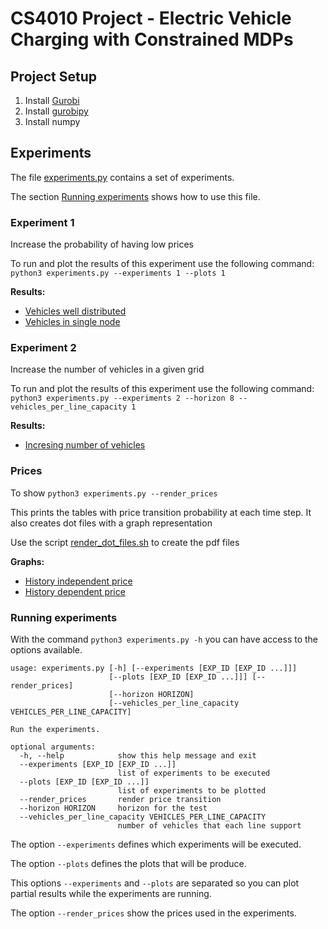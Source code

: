 # CS4010 Project - Electric Vehicle Charging with Constrained MDPs

## Project Setup

1. Install [Gurobi](http://www.gurobi.com/downloads/gurobi-optimizer)
2. Install [gurobipy](http://www.gurobi.com/documentation/6.5/quickstart_mac/the_gurobi_python_interfac.html)
3. Install numpy



## Experiments
The file [experiments.py](./experiments.py) contains a set of experiments.

The section [Running experiments](#running-experiments) shows how to use this file.

### Experiment 1
Increase the probability of having low prices

To run and plot the results of this experiment use the following command: 
`python3 experiments.py --experiments 1 --plots 1`

**Results:**
- [Vehicles well distributed](out/experiment1_fleet1.pdf)
- [Vehicles in single node](out/experiment1_fleet2.pdf)

### Experiment 2
Increase the number of vehicles in a given grid

To run and plot the results of this experiment use the following command: 
`python3 experiments.py --experiments 2 --horizon 8 --vehicles_per_line_capacity 1`


**Results:**
- [Incresing number of vehicles](out/experiment2.pdf)

### Prices
To show `python3 experiments.py --render_prices`

This prints the tables with price transition probability at each time step. 
It also creates dot files with a graph representation 

Use the script [render_dot_files.sh](./render_dot_files.sh) to create the pdf files


**Graphs:**
- [History independent price](out/price_transition_probability_func.dot.pdf)
- [History dependent price](out/history_dependent_price_transition_probability_func.dot.pdf)

### Running experiments
With the command `python3 experiments.py -h` you can have access to the options available.
```
usage: experiments.py [-h] [--experiments [EXP_ID [EXP_ID ...]]]
                      [--plots [EXP_ID [EXP_ID ...]]] [--render_prices]
                      [--horizon HORIZON]
                      [--vehicles_per_line_capacity VEHICLES_PER_LINE_CAPACITY]

Run the experiments.

optional arguments:
  -h, --help            show this help message and exit
  --experiments [EXP_ID [EXP_ID ...]]
                        list of experiments to be executed
  --plots [EXP_ID [EXP_ID ...]]
                        list of experiments to be plotted
  --render_prices       render price transition
  --horizon HORIZON     horizon for the test
  --vehicles_per_line_capacity VEHICLES_PER_LINE_CAPACITY
                        number of vehicles that each line support
```


The option `--experiments`  defines which experiments will be executed.

The option `--plots` defines the plots that will be produce.

This options `--experiments` and `--plots` are separated so you can plot partial results while the experiments are running.

The option `--render_prices` show the prices used in the experiments.